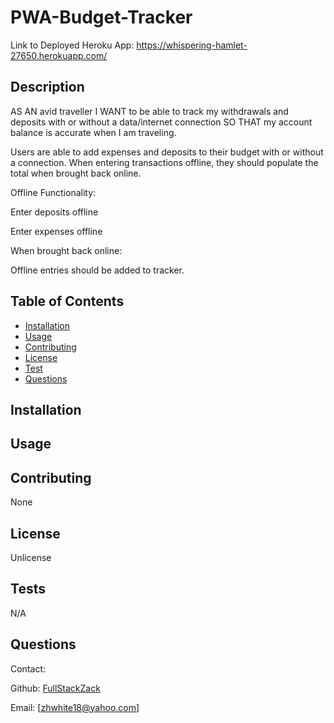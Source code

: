 # PWA-Budget-Tracker

Link to Deployed Heroku App: https://whispering-hamlet-27650.herokuapp.com/

## Description

AS AN avid traveller I WANT to be able to track my withdrawals and deposits with or without a data/internet connection SO THAT my account balance is accurate when I am traveling.

Users are able to add expenses and deposits to their budget with or without a connection. When entering transactions offline, they should populate the total when brought back online.

Offline Functionality:

Enter deposits offline

Enter expenses offline

When brought back online:

Offline entries should be added to tracker.

## Table of Contents
* [Installation](#installation)
* [Usage](#usage)
* [Contributing](#contributing)
* [License](#license)
* [Test](#test)
* [Questions](#questions)

## Installation


## Usage


## Contributing
None

## License
Unlicense

## Tests
N/A

## Questions
Contact:

Github: [FullStackZack](https://github.com/FullStackZack)

Email: [zhwhite18@yahoo.com]
